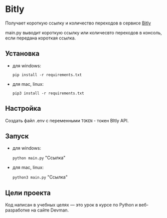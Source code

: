 # Bitly
Получает короткую ссылку и количество переходов в сервисе [Bitly](https://app.bitly.com/)

main.py выводит короткую ссылку или количесвто переходов в консоль, если передана короткая ссылка. 

## Установка
- для windows: 
 
    `pip install -r requirements.txt`

- для mac, linux: 

    `pip3 install -r requirements.txt`

## Настройка
Создать файл .env c переменными `TOKEN` - токен BItly API.

## Запуск
- для windows: 

    `python main.py` "Ссылка"

- для mac, linux: 

    `python3 main.py` "Ссылка"

## Цели проекта
Код написан в учебных целях — это урок в курсе по Python и веб-разработке на сайте Devman.
